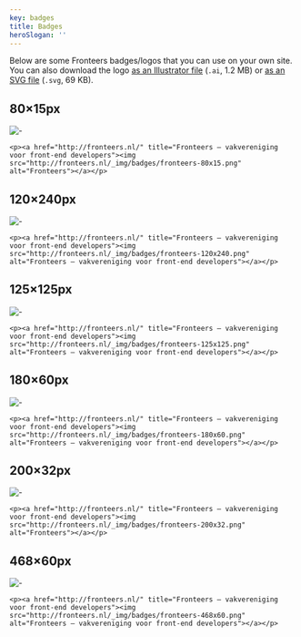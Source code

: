 ```yaml
---
key: badges
title: Badges
heroSlogan: ''
---
```


Below are some Fronteers badges/logos that you can use on your own site. You can also download the logo [as an Illustrator file](/_downloads/fronteers-logo.ai) (`.ai`, 1.2 MB) or [as an SVG file](/_downloads/fronteers-logo.svg) (`.svg`, 69 KB).

## 80×15px

![-](https://fronteers.nl/_img/badges/fronteers-80x15.png)

```
<p><a href="http://fronteers.nl/" title="Fronteers — vakvereniging voor front-end developers"><img src="http://fronteers.nl/_img/badges/fronteers-80x15.png" alt="Fronteers"></a></p>
```

## 120×240px

![-](https://fronteers.nl/_img/badges/fronteers-120x240.png)

```
<p><a href="http://fronteers.nl/" title="Fronteers — vakvereniging voor front-end developers"><img src="http://fronteers.nl/_img/badges/fronteers-120x240.png" alt="Fronteers — vakvereniging voor front-end developers"></a></p>
```

## 125×125px

![-](https://fronteers.nl/_img/badges/fronteers-125x125.png)

```
<p><a href="http://fronteers.nl/" title="Fronteers — vakvereniging voor front-end developers"><img src="http://fronteers.nl/_img/badges/fronteers-125x125.png" alt="Fronteers — vakvereniging voor front-end developers"></a></p>
```

## 180×60px

![-](https://fronteers.nl/_img/badges/fronteers-180x60.png)

```
<p><a href="http://fronteers.nl/" title="Fronteers — vakvereniging voor front-end developers"><img src="http://fronteers.nl/_img/badges/fronteers-180x60.png" alt="Fronteers — vakvereniging voor front-end developers"></a></p>
```

## 200×32px

![-](https://fronteers.nl/_img/badges/fronteers-200x32.png)

```
<p><a href="http://fronteers.nl/" title="Fronteers — vakvereniging voor front-end developers"><img src="http://fronteers.nl/_img/badges/fronteers-200x32.png" alt="Fronteers"></a></p>
```

## 468×60px

![-](https://fronteers.nl/_img/badges/fronteers-468x60.png)

```
<p><a href="http://fronteers.nl/" title="Fronteers — vakvereniging voor front-end developers"><img src="http://fronteers.nl/_img/badges/fronteers-468x60.png" alt="Fronteers — vakvereniging voor front-end developers"></a></p>
```
